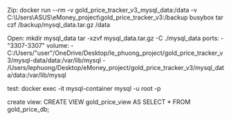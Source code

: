 Zip: docker run --rm -v gold_price_tracker_v3_mysql_data:/data -v C:\Users\ASUS\eMoney_project\gold_price_tracker_v3:/backup busybox tar czf /backup/mysql_data.tar.gz /data

Open:
mkdir mysql_data
tar -xzvf mysql_data.tar.gz -C ./mysql_data
ports:
    - "3307-3307"
volume:
    - C:/Users/"user"/OneDrive/Desktop/le_phuong_project/gold_price_tracker_v3/mysql-data/data:/var/lib/mysql
    - /Users/lephuong/Desktop/eMoney_project/gold_price_tracker_v3/mysql_data/data:/var/lib/mysql

test:
docker exec -it mysql-container mysql -u root -p

create view:
CREATE VIEW gold_price_view AS SELECT * FROM gold_price_db;